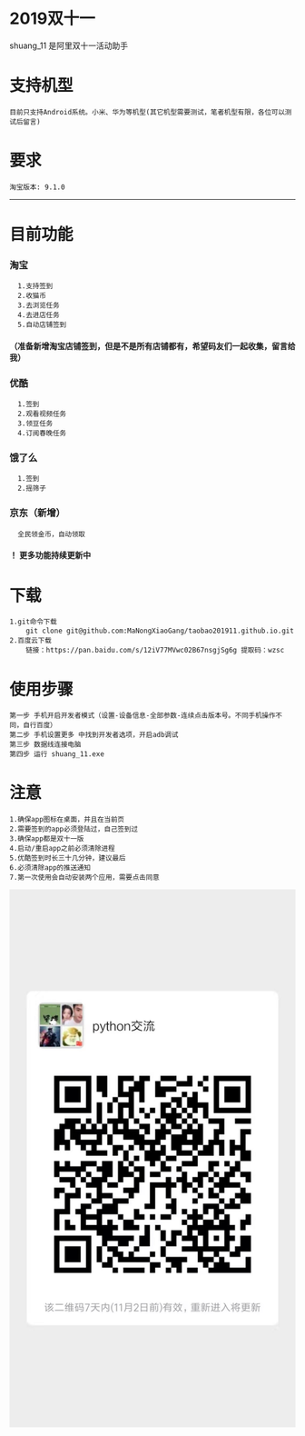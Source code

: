 # 2019双十一
 
shuang_11 是阿里双十一活动助手


# 支持机型
    目前只支持Android系统。小米、华为等机型(其它机型需要测试，笔者机型有限，各位可以测试后留言)

# 要求
    淘宝版本: 9.1.0

---------
# 目前功能
  ### 淘宝
      1.支持签到
      2.收猫币
      3.去浏览任务
      4.去进店任务
      5.自动店铺签到
  #### （准备新增淘宝店铺签到，但是不是所有店铺都有，希望码友们一起收集，留言给我）
  ### 优酷
      1.签到
      2.观看视频任务
      3.领豆任务
      4.订阅春晚任务
  ### 饿了么
      1.签到
      2.摇筛子
  ### 京东（新增）
      全民领金币，自动领取
   #### ！ 更多功能持续更新中
  

# 下载
    1.git命令下载
        git clone git@github.com:MaNongXiaoGang/taobao201911.github.io.git
    2.百度云下载
        链接：https://pan.baidu.com/s/12iV77MVwc02B67nsgjSg6g 提取码：wzsc 



# 使用步骤
    第一步 手机开启开发者模式（设置-设备信息-全部参数-连续点击版本号。不同手机操作不同，自行百度）
    第二步 手机设置更多 中找到开发者选项，开启adb调试
    第三步 数据线连接电脑
    第四步 运行 shuang_11.exe 

# 注意
    1.确保app图标在桌面，并且在当前页
    2.需要签到的app必须登陆过，自己签到过
    3.确保app都是双十一版
    4.启动/重启app之前必须清除进程
    5.优酷签到时长三十几分钟，建议最后
    6.必须清除app的推送通知
    7.第一次使用会自动安装两个应用，需要点击同意

![image](https://raw.githubusercontent.com/MaNongXiaoGang/taobao201911.github.io/master/images/20191026112306.jpg)
